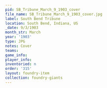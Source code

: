 ```yaml
---
pid: SB_Tribune_March_9_1903_cover
file_name: SB_Tribune_March_9_1903_cover.jpg
label: South Bend Tribune
location: South Bend, Indiana, US
_date: 9/3/1903
month_str: March
year: '1903'
type: JPG
notes: Cover
teams: 
game_info: 
player_info: 
inventoried: n
order: '315'
layout: foundry-item
collection: foundry-giants
---
```


